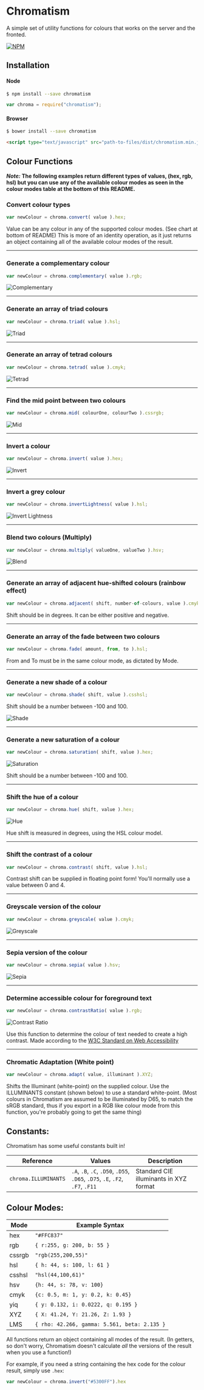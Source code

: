 # Chromatism

A simple set of utility functions for colours that works on the server and the fronted.

[![NPM](https://nodei.co/npm/chromatism.png?compact=true)](https://nodei.co/npm/chromatism/)


## Installation

#### Node
```bash
$ npm install --save chromatism
```

```javascript
var chroma = require("chromatism");
```

#### Browser
```bash
$ bower install --save chromatism
```

```html
<script type="text/javascript" src="path-to-files/dist/chromatism.min.js"></script>
```


## Colour Functions

**_Note:_ The following examples return different types of values, (hex, rgb, hsl) but you can use any of the available colour modes as seen in the colour modes table at the bottom of this README.**

### Convert colour types
```javascript
var newColour = chroma.convert( value ).hex;
```

Value can be any colour in any of the supported colour modes. (See chart at bottom of README) This is more of an identity operation, as it just returns an object containing all of the available colour modes of the result.

---

### Generate a complementary colour
```javascript
var newColour = chroma.complementary( value ).rgb;
```

![Complementary](https://toi.sh/cdn/chromatism/complementary.png)

---

### Generate an array of triad colours
```javascript
var newColour = chroma.triad( value ).hsl;
```

![Triad](https://toi.sh/cdn/chromatism/triad.png)

---

### Generate an array of tetrad colours
```javascript
var newColour = chroma.tetrad( value ).cmyk;
```

![Tetrad](https://toi.sh/cdn/chromatism/tetrad.png)

---

### Find the mid point between two colours
```javascript
var newColour = chroma.mid( colourOne, colourTwo ).cssrgb;
```

![Mid](https://toi.sh/cdn/chromatism/mid.png)

---

### Invert a colour
```javascript
var newColour = chroma.invert( value ).hex;
```

![Invert](https://toi.sh/cdn/chromatism/invert.png)

---

### Invert a grey colour
```javascript
var newColour = chroma.invertLightness( value ).hsl;
```

![Invert Lightness](https://toi.sh/cdn/chromatism/invertLightness.png)

---

### Blend two colours (Multiply)
```javascript
var newColour = chroma.multiply( valueOne, valueTwo ).hsv;
```

![Blend](https://toi.sh/cdn/chromatism/blend.png)

---

### Generate an array of adjacent hue-shifted colours (rainbow effect)
```javascript
var newColour = chroma.adjacent( shift, number-of-colours, value ).cmyk;
```

Shift should be in degrees. It can be either positive and negative.

---

### Generate an array of the fade between two colours
```javascript
var newColour = chroma.fade( amount, from, to ).hsl;
```

From and To must be in the same colour mode, as dictated by Mode.

---

### Generate a new shade of a colour
```javascript
var newColour = chroma.shade( shift, value ).csshsl;
```

Shift should be a number between -100 and 100.

![Shade](https://toi.sh/cdn/chromatism/shade.png)

---

### Generate a new saturation of a colour
```javascript
var newColour = chroma.saturation( shift, value ).hex;
```

![Saturation](https://toi.sh/cdn/chromatism/saturation.png)

Shift should be a number between -100 and 100.

---

### Shift the hue of a colour
```javascript
var newColour = chroma.hue( shift, value ).hex;
```

![Hue](https://toi.sh/cdn/chromatism/hue.png)

Hue shift is measured in degrees, using the HSL colour model.

---

### Shift the contrast of a colour
```javascript
var newColour = chroma.contrast( shift, value ).hsl;
```

Contrast shift can be supplied in floating point form! You'll normally use a value between 0 and 4.

---

### Greyscale version of the colour
```javascript
var newColour = chroma.greyscale( value ).cmyk;
```

![Greyscale](https://toi.sh/cdn/chromatism/greyscale.png)

---

### Sepia version of the colour
```javascript
var newColour = chroma.sepia( value ).hsv;
```

![Sepia](https://toi.sh/cdn/chromatism/sepia.png)

---

### Determine accessible colour for foreground text
```javascript
var newColour = chroma.contrastRatio( value ).rgb;
```

![Contrast Ratio](https://toi.sh/cdn/chromatism/contrastRatio.png)

Use this function to determine the colour of text needed to create a high contrast. Made according to the [W3C Standard on Web Accessibility](http://www.w3.org/TR/UNDERSTANDING-WCAG20/visual-audio-contrast-contrast.html)

---

### Chromatic Adaptation (White point)
```javascript
var newColour = chroma.adapt( value, illuminant ).XYZ;
```

Shifts the Illuminant (white-point) on the supplied colour. Use the ILLUMINANTS constant (shown below) to use a standard white-point. (Most colours in Chromatism are assumed to be illuminated by D65, to match the sRGB standard, thus if you export in a RGB like colour mode from this function, you're probably going to get the same thing)

## Constants:

Chromatism has some useful constants built in!

| Reference | Values | Description |
| --------- | ------ | ----------- |
| `chroma.ILLUMINANTS` | `.A`, `.B`, `.C`, `.D50`, `.D55`, `.D65`, `.D75`, `.E`, `.F2`, `.F7`, `.F11` | Standard CIE illuminants in XYZ format

## Colour Modes:

| Mode    | Example Syntax                                 |
|---------|------------------------------------------------|
| hex     | `"#FFC837"`                                    |
| rgb     | `{ r:255, g: 200, b: 55 }`                     |
| cssrgb  | `"rgb(255,200,55)"`                            |
| hsl     | `{ h: 44, s: 100, l: 61 }`                     |
| csshsl  | `"hsl(44,100,61)"`                             |
| hsv     | `{h: 44, s: 78, v: 100}`                       |
| cmyk    | `{c: 0.5, m: 1, y: 0.2, k: 0.45}`              |
| yiq     | `{ y: 0.132, i: 0.0222, q: 0.195 }`            |
| XYZ     | `{ X: 41.24, Y: 21.26, Z: 1.93 }`              |
| LMS     | `{ rho: 42.266, gamma: 5.561, beta: 2.135 }`   |

All functions return an object containing all modes of the result. (In getters, so don't worry, Chromatism doesn't calculate *all* the versions of the result when you use a function!)

For example, if you need a string containing the hex code for the colour result, simply use `.hex`:

```javascript
var newColour = chroma.invert("#5300FF").hex
```
